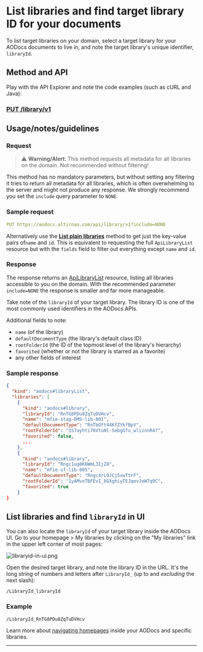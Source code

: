 # List libraries and find target library ID for your documents

To list target libraries on your domain, select a target library for your AODocs documents to live in, and note the target library's unique identifier, ```libraryId```.

## Method and API

Play with the API Explorer and note the code examples (such as cURL and Java):

### [PUT /library/v1](../../../../routes/library/v1/put)

## Usage/notes/guidelines

### Request


> ⚠  **Warning/Alert**: This method requests all metadata for all libraries on the domain.  Not recommended without filtering!

This method has no mandatory parameters, but without setting any filtering it tries to return all metadata for all libraries, which is often overwhelming to the server and might not produce any response.  We strongly recommend you set the ```include``` query parameter to ```NONE```.



### Sample request

```yaml
PUT https://aodocs.altirnao.com/api/library/v1?include=NONE
```

Alternatively use the **[List plain libraries](04-List%20all%20libraries%20plain)** method to get just the key-value pairs of```name``` and ```id```.  This is equivalent to requesting the full ```ApiLibraryList``` resource but with the ```fields``` field to filter out everything except ```name``` and ```id```.

### Response

The response returns an [ApiLibraryList](../../../../types/ApiLibraryList) resource, listing all libraries accessible to you on the domain.  With the recommended parameter ```include=NONE``` the response is smaller and far more manageable.

Take note of the `libraryId` of your target library.  The library ID is one of the most commonly used identifiers in the AODocs APIs.

Additional fields to note:

*   ```name``` (of the library)
*   ```defaultDocumentType``` (the library's default class ID)
*   ```rootFolderId``` (the ID of the topmost level of the library's hierarchy)
*   ```favorited``` (whether or not the library is starred as a favorite)
*   any other fields of interest

### Sample response

```json
{
  "kind": "aodocs#libraryList",
  "libraries": [
    {
      "kind": "aodocs#library",
      "libraryId": "RnTG8PDu8ZqTuDVHcv",
      "name": "mfie-stag-DMS-lib-001",
      "defaultDocumentType": "RnTbOft44KfZYkfBpV",
      "rootFolderId": "1S7ayhti78VtuNl-SebgGTu_wliznnR47",
      "favorited": false,
      ...
    },
    {
      "kind": "aodocs#library",
      "libraryId": "Rngc1ug8K6WmL3IjZ8",
      "name": "mfie-sf-lib-005",
      "defaultDocumentType": "Rngc4rL9JCj5xwTtrF",
      "rootFolderId": "1yAMvoTBFEvI_8GXghiyTEJqevJeW7q9C",
      "favorited": true
    }
}
```

## List libraries and find ```libraryId``` in UI

You can also locate the ```libraryId``` of your target library inside the AODocs UI.  Go to your homepage > My libraries by clicking on the "My libraries" link in the upper left corner of most pages:

![libraryid-in-ui.png](/img/libraryid-in-ui.png)


Open the desired target library, and note the library ID in the URL.  It's the long string of numbers and letters after `LibraryId_` (up to and _excluding_ the next slash):

```
/LibraryId_libraryId
```

### Example

```
/LibraryId_RnTG8PDu8ZqTuDVHcv
```

Learn more about [navigating homepages](https://support.aodocs.com/hc/en-us/articles/208769506-What-is-the-AODocs-homepage-#h_594b6e3a-aebb-4b71-8d8e-a4c8aad7cc51) inside your AODocs and specific libraries.

---